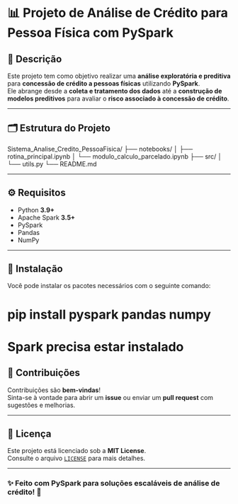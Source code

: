 # 📊 Projeto de Análise de Crédito para Pessoa Física com PySpark

## 📌 Descrição

Este projeto tem como objetivo realizar uma **análise exploratória e preditiva** para **concessão de crédito a pessoas físicas** utilizando **PySpark**.  
Ele abrange desde a **coleta e tratamento dos dados** até a **construção de modelos preditivos** para avaliar o **risco associado à concessão de crédito**.

---

## 🗂️ Estrutura do Projeto


Sistema_Analise_Credito_PessoaFisica/
├── notebooks/
│   ├── rotina_principal.ipynb
│   └── modulo_calculo_parcelado.ipynb
├── src/
│   └── utils.py
└── README.md


---

## ⚙️ Requisitos

- Python **3.9+**  
- Apache Spark **3.5+**  
- PySpark  
- Pandas  
- NumPy  

---

## 🧪 Instalação

Você pode instalar os pacotes necessários com o seguinte comando:

# pip install pyspark pandas numpy
# Spark precisa estar instalado

## 🤝 Contribuições

Contribuições são **bem-vindas**!  
Sinta-se à vontade para abrir um **issue** ou enviar um **pull request** com sugestões e melhorias.

---

## 📄 Licença

Este projeto está licenciado sob a **MIT License**.  
Consulte o arquivo [`LICENSE`](LICENSE) para mais detalhes.

---

### ✨ Feito com PySpark para soluções escaláveis de análise de crédito! 🚀